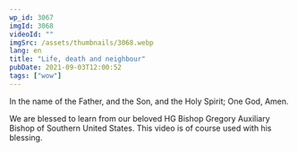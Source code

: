 ```yaml
---
wp_id: 3067
imgId: 3068
videoId: ""
imgSrc: /assets/thumbnails/3068.webp
lang: en
title: "Life, death and neighbour"
pubDate: 2021-09-03T12:00:52
tags: ["wow"]
---
```


<p>In the name of the Father, and the Son, and the Holy Spirit; One God, Amen.</p>
<p>We are blessed to learn from our beloved HG Bishop Gregory Auxiliary Bishop of Southern United States. This video is of course used with his blessing.</p>
<p>&nbsp;</p>
<p>&nbsp;</p>
